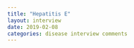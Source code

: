 ```yaml
---
title: "Hepatitis E"
layout: interview
date: 2019-02-08
categories: disease interview comments
---
```

